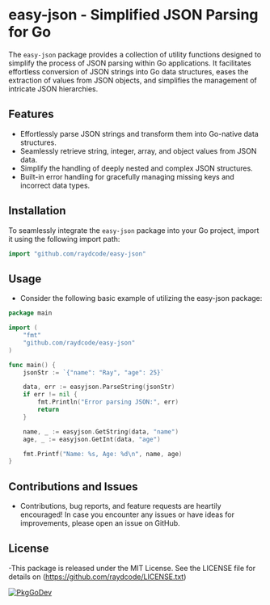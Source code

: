 # easy-json - Simplified JSON Parsing for Go

The `easy-json` package provides a collection of utility functions designed to simplify the process of JSON parsing within Go applications. It facilitates effortless conversion of JSON strings into Go data structures, eases the extraction of values from JSON objects, and simplifies the management of intricate JSON hierarchies.

## Features

- Effortlessly parse JSON strings and transform them into Go-native data structures.
- Seamlessly retrieve string, integer, array, and object values from JSON data.
- Simplify the handling of deeply nested and complex JSON structures.
- Built-in error handling for gracefully managing missing keys and incorrect data types.

## Installation

To seamlessly integrate the `easy-json` package into your Go project, import it using the following import path:

```go
import "github.com/raydcode/easy-json"
```

## Usage

- Consider the following basic example of utilizing the easy-json package:

```go
package main

import (
	"fmt"
	"github.com/raydcode/easy-json"
)

func main() {
	jsonStr := `{"name": "Ray", "age": 25}`

	data, err := easyjson.ParseString(jsonStr)
	if err != nil {
		fmt.Println("Error parsing JSON:", err)
		return
	}

	name, _ := easyjson.GetString(data, "name")
	age, _ := easyjson.GetInt(data, "age")

	fmt.Printf("Name: %s, Age: %d\n", name, age)
}


```

## Contributions and Issues

- Contributions, bug reports, and feature requests are heartily encouraged! In case you encounter any issues or have ideas for improvements, please open an issue on GitHub.

## License

-This package is released under the MIT License. See the LICENSE file for details on (https://github.com/raydcode/LICENSE.txt)


[![PkgGoDev](https://pkg.go.dev/badge/github.com/raydcode/easy-json)](https://pkg.go.dev/github.com/raydcode/easy-json)
